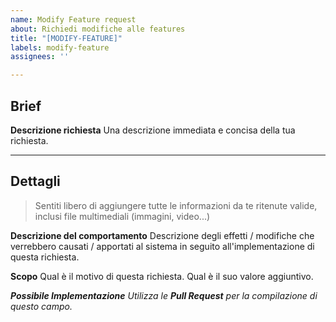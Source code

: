 ```yaml
---
name: Modify Feature request
about: Richiedi modifiche alle features
title: "[MODIFY-FEATURE]"
labels: modify-feature
assignees: ''

---
```


## Brief

**Descrizione richiesta**
Una descrizione immediata e concisa della tua richiesta.

---

## Dettagli

> Sentiti libero di aggiungere tutte le informazioni da te ritenute valide, inclusi file multimediali (immagini, video...)

**Descrizione del comportamento**
Descrizione degli effetti / modifiche che verrebbero causati / apportati al sistema in seguito all'implementazione di questa richiesta.

**Scopo**
Qual è il motivo di questa richiesta. Qual è il suo valore aggiuntivo.

_**Possibile Implementazione**
Utilizza le **Pull Request** per la compilazione di questo campo._
